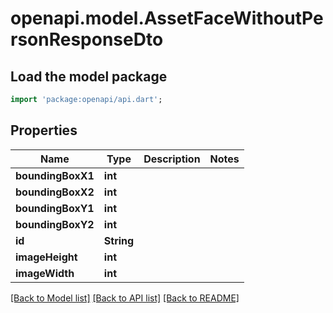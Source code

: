 # openapi.model.AssetFaceWithoutPersonResponseDto

## Load the model package
```dart
import 'package:openapi/api.dart';
```

## Properties
Name | Type | Description | Notes
------------ | ------------- | ------------- | -------------
**boundingBoxX1** | **int** |  | 
**boundingBoxX2** | **int** |  | 
**boundingBoxY1** | **int** |  | 
**boundingBoxY2** | **int** |  | 
**id** | **String** |  | 
**imageHeight** | **int** |  | 
**imageWidth** | **int** |  | 

[[Back to Model list]](../README.md#documentation-for-models) [[Back to API list]](../README.md#documentation-for-api-endpoints) [[Back to README]](../README.md)


